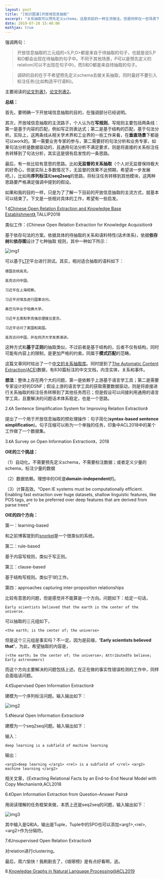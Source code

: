 ```yaml
---
layout: post
title: "[知识图谱]开放域信息抽取"
excerpt: "关系抽取可以预先定义schema，这是目前的一种主流做法。但是同样在一些场景下，可以不预先定义schema，称为开放域信息抽取。在自己之前的工作中，多数做了前者，但是目前的一个工作，可能后者更加符合需求，因此这篇博客主要调研相关工作。"
date: 2019-07-28 15:48:00
mathjax: true
---
```


强调两句：

>开放信息抽取的三元组的\<S,P,O\>都是来自于待抽取的句子，也就是说S,P和O都会出现在待抽取的句子中。不同于其他场景，P可以是预先定义的relation(可以不出现在句子中)，而S和O都是来自待抽取的句子。

>调研的目的在于不希望预先定义schema去做关系抽取，同时最好不要引入标注任务(比如构造平行语料)。

主要阅读的[论文列表1](https://github.com/NPCai/Open-IE-Papers)，[论文列表2](https://aclweb.org/anthology/D14-1201)。


**总结：**

首先，要明确一下开放域信息抽取的目的，在强调部分已经说明。

其次，开放域信息抽取的主流路子，个人认为在**写规则**。写规则主要包括两条线：第一是基于内容的匹配，例如写正则表达式；第二是基于结构的匹配，基于句法分析。实际上，这两条线从相关学术界和工业界的一些工作来看，在**垂直场景**下都是可以work的。第一需要业务专家的参与，第二需要好的句法分析和业务专家，如果句法分析是数据驱动的，且通用句法分析不满足要求，则是将直接的关系标注任务转移到了句法分析，其实这是很有启发性的一条思路。

最后，有一些比较有意思的思路。比如**无监督的关系抽取**（个人对无监督保持极大的好奇心，但是实际上多数情况下，无监督的效果不达预期，希望进一步发展吧。），比如用**序列标注**和**seq2seq**的思路，将标注任务转移到其他模块，这两种思路要严格满足强调中提到的假设。

如果和我的目的一样，只是为了了解一下目前的开放信息抽取的主流方式，就基本可以结束了。下文是一些相对具体的工作，希望有一些启发。

1.[《Chinese Open Relation Extraction and Knowledge Base Establishment》](https://github.com/lemonhu/open-entity-relation-extraction),TALLIP2018

类似工作：《Chinese Open Relation Extraction for Knowledge Acquisition》

基于依存句法的方案。依据具体的待抽取的关系和语料特性(话术体系)，依据**依存树**和**依存图**设计了七种抽取
规则，其中一种如下所示：

![img1](http://wx1.sinaimg.cn/mw690/aba7d18bgy1g5d57xl7iej20k903rdg9.jpg)

可以基于[LTP](http://ltp.ai/demo.html)平台进行测试。其实，相对适合抽取的语料如下：

```
德国总统高克。

高克访问中国。

习近平在上海视察。

习近平对埃及进行国事访问。

奥巴马毕业于哈佛大学。

习近平主席和李克强总理接见普京。

习近平访问了美国和英国。

高克访问中国，并在同济大学发表演讲。
```

这种方式和**基于正则**的抽取类似，不过前者是基于结构的，后者不仅有结构，同时可能有内容上的限制，是更加严格的约束。同属于**模式匹配**的范畴。

这篇文章同时给出了一个[中文的关系抽取库](https://github.com/TJUNLP/COER)。同时提到了[The Automatic Content Extraction(ACE)](https://www.ldc.upenn.edu/collaborations/past-projects/ace/annotation-tasks-and-specifications)数据，有830篇标注的中文文档，内含实体，关系和事件。

**想法**：整体上存在两个大的问题，第一是依赖于上游基于语言学工具；第二是需要专家设计好的DSNF；假设上游的语言学工具的获取需要数据驱动，则是将直接进行关系抽取的标注任务转移到了其他任务而已；但是假设可以间接利用通用的语言学工具，且要解决的问题话术体系稳定，也是一个思路。

2.《A Sentence Simpliﬁcation System for Improving Relation Extraction》

提出了一个用于开放信息抽取的预处理操作：句子简化(**syntax-based sentence simpliﬁcation**)。句子压缩可以称为一个单独的任务，印象中ACL2018中的某个工作做了一个数据集。

3.《A Survey on Open Information Extraction》，2018

**OIE的三个挑战：**

（1）自动化。不需要预先定义schema，不需要标注数据；或者定义少量的schema，标注少量的数据

（2）数据依赖。理想中的OIE是**domain-independent**的。

（3）计算高效。“Open IE systems must be computationally efﬁcient. Enabling fast extraction over huge datasets, shallow linguistic features, like POS tags, are to be preferred over deep features that are derived from parse trees”


**OIE的四个方向：**

第一：learning-based

和之前博客提到的[snorkel](https://zhpmatrix.github.io/2019/06/05/snorkel/)是一个很类似的系统。

第二：rule-based

基于内容写规则，类似于写正则。

第三：clause-based

基于结构写规则。类似于1的工作。

第四：approaches capturing inter-proposition relationships

比较有意思的问题，但是感觉并不能算是一个方向。问题如下：给定一句话，

	Early scientists believed that the earth is the center of the universe.

可以抽取的三元组如下，

	<the earth; is the center of; the universe>
	
但是这个三元组是事实吗？不一定。因为是前缀，**'Early scientists believed that'**，为此，希望抽取的内容是，

	(<the earth; be the center of; the universe>; AttributedTo believe; Early astronomers)
	
而这个方向主要解决的问题包括上述。在正在做的事实性错误检测的工作中，同样会面临该问题。

4.《Supervised Open Information Extraction》

建模为一个序列标注问题。输入输出如下：

![img2](http://wx4.sinaimg.cn/mw690/aba7d18bgy1g5dif9olm0j20u20aymzv.jpg)


5.《Neural Open Information Extraction》

建模为一个seq2seq问题。输入输出如下：

输入：

	deep learning is a subfield of machine learning

输出：

	<arg1>deep learning </arg1> <rel> is a subfield of </rel> <arg2> machine learning </arg2>
	
相关文章，《Extracting Relational Facts by an End-to-End Neural Model with Copy Mechanism》,ACL2018


6.《Open Information Extraction from Question-Answer Pairs》

用阅读理解的任务框架来做，本质上还是seq2seq的问题，输入输出如下：

![img3](http://wx1.sinaimg.cn/mw690/aba7d18bgy1g5dincsh3lj20hm07dta0.jpg)

其中输入是Q和A，输出是Tuple，Tuple中的SPO也可以添加\<arg1>,\<rel>,\<arg2>作为分隔符。

7.《Unsupervised Open Relation Extraction》

对relation进行clustering。

最后，周六愉快！我刷剧去了，《琅琊榜》是有点好看啊，逃。

8.[Knowledge Graphs in Natural Language Processing@ACL2019](https://medium.com/@mgalkin/knowledge-graphs-in-natural-language-processing-acl-2019-7a14eb20fce8)







